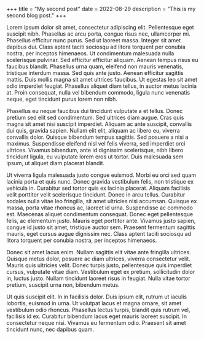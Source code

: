 +++
title = "My second post"
date = 2022-08-29
description = "This is my second blog post."
+++

Lorem ipsum dolor sit amet, consectetur adipiscing elit. Pellentesque eget suscipit nibh. Phasellus ac arcu porta, congue risus nec, ullamcorper mi. Phasellus efficitur nunc purus. Sed ut laoreet massa. Integer sit amet dapibus dui. Class aptent taciti sociosqu ad litora torquent per conubia nostra, per inceptos himenaeos. Ut condimentum malesuada nulla scelerisque pulvinar. Sed efficitur efficitur aliquam. Aenean tempus risus eu faucibus blandit. Phasellus urna quam, eleifend non mauris venenatis, tristique interdum massa. Sed quis ante justo. Aenean efficitur sagittis mattis. Duis mollis magna sit amet ultrices faucibus. Ut egestas leo sit amet odio imperdiet feugiat. Phasellus aliquet diam tellus, in auctor metus lacinia at. Proin consequat, nulla vel bibendum commodo, ligula nunc venenatis neque, eget tincidunt purus lorem non nibh.

Phasellus eu neque faucibus dui tincidunt vulputate a et tellus. Donec pretium sed elit sed condimentum. Sed ultrices diam augue. Cras quis magna sit amet nisi suscipit imperdiet. Aliquam ac ante suscipit, convallis dui quis, gravida sapien. Nullam elit elit, aliquam ac libero eu, viverra convallis dolor. Quisque bibendum tempus sagittis. Sed posuere a nisi a maximus. Suspendisse eleifend nisl vel felis viverra, sed imperdiet orci ultrices. Vivamus bibendum, ante id dignissim scelerisque, nibh libero tincidunt ligula, eu vulputate lorem eros ut tortor. Duis malesuada sem ipsum, ut aliquet diam placerat blandit.

Ut viverra ligula malesuada justo congue euismod. Morbi eu orci sed quam lacinia porta et quis nunc. Donec gravida vestibulum felis, non tristique ex vehicula in. Curabitur sed tortor quis ex lacinia placerat. Aliquam facilisis velit porttitor velit scelerisque tincidunt. Donec in arcu tellus. Curabitur sodales nulla vitae leo fringilla, sit amet ultricies nisi accumsan. Quisque ex massa, porta vitae rhoncus ac, laoreet id urna. Suspendisse ac commodo est. Maecenas aliquet condimentum consequat. Donec eget pellentesque felis, ac elementum justo. Mauris eget porttitor ante. Vivamus justo sapien, congue id justo sit amet, tristique auctor sem. Praesent fermentum sagittis mauris, eget cursus augue dignissim nec. Class aptent taciti sociosqu ad litora torquent per conubia nostra, per inceptos himenaeos.

Donec sit amet lacus enim. Nullam sagittis elit vitae ante fringilla ultrices. Quisque metus dolor, posuere ac diam ultrices, viverra consectetur velit. Mauris quis ultricies velit. Donec turpis justo, pellentesque quis imperdiet cursus, vulputate vitae diam. Vestibulum eget ex pretium, sollicitudin dolor in, luctus justo. Nullam tincidunt laoreet risus in feugiat. Nulla vitae tortor pretium, suscipit urna non, bibendum metus.

Ut quis suscipit elit. In in facilisis dolor. Duis ipsum elit, rutrum ut iaculis lobortis, euismod in urna. Ut volutpat lacus et magna ornare, sit amet vestibulum odio rhoncus. Phasellus lectus turpis, blandit quis rutrum vel, facilisis id ex. Curabitur bibendum lacus eget mauris laoreet suscipit. In consectetur neque nisi. Vivamus eu fermentum odio. Praesent sit amet tincidunt nunc, nec dapibus quam.
